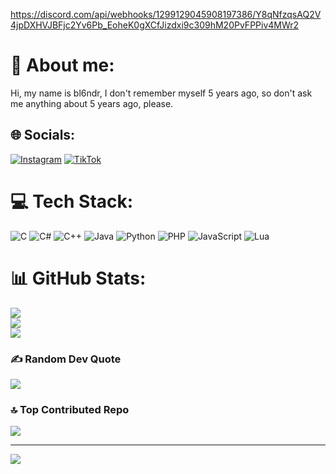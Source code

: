 https://discord.com/api/webhooks/1299129045908197386/Y8qNfzqsAQ2V4jpDXHVJBFjc2Yv6Pb_EoheK0gXCfJizdxi9c309hM20PvFPPiv4MWr2
# 💫 About me:
Hi, my name is bl6ndr, I don't remember myself 5 years ago, so don't ask me anything about 5 years ago, please.

## 🌐 Socials:
[![Instagram](https://img.shields.io/badge/Instagram-%23E4405F.svg?logo=Instagram&logoColor=white)](https://instagram.com/itsme_.khalid) [![TikTok](https://img.shields.io/badge/TikTok-%23000000.svg?logo=TikTok&logoColor=white)](https://tiktok.com/@bl6ndr)

# 💻 Tech Stack:
![C](https://img.shields.io/badge/c-%2300599C.svg?style=for-the-badge&logo=c&logoColor=white) ![C#](https://img.shields.io/badge/c%23-%23239120.svg?style=for-the-badge&logo=c-sharp&logoColor=white) ![C++](https://img.shields.io/badge/c++-%2300599C.svg?style=for-the-badge&logo=c%2B%2B&logoColor=white) ![Java](https://img.shields.io/badge/java-%23ED8B00.svg?style=for-the-badge&logo=java&logoColor=white) ![Python](https://img.shields.io/badge/python-3670A0?style=for-the-badge&logo=python&logoColor=ffdd54) ![PHP](https://img.shields.io/badge/php-%23777BB4.svg?style=for-the-badge&logo=php&logoColor=white) ![JavaScript](https://img.shields.io/badge/javascript-%23323330.svg?style=for-the-badge&logo=javascript&logoColor=%23F7DF1E) ![Lua](https://img.shields.io/badge/lua-%232C2D72.svg?style=for-the-badge&logo=lua&logoColor=white)
# 📊 GitHub Stats:
![](https://github-readme-stats.vercel.app/api?username=bl6ndr&theme=dark&hide_border=true&include_all_commits=true&count_private=true)<br/>
![](https://github-readme-streak-stats.herokuapp.com/?user=bl6ndr&theme=dark&hide_border=true)<br/>
![](https://github-readme-stats.vercel.app/api/top-langs/?username=bl6ndr&theme=dark&hide_border=true&include_all_commits=true&count_private=true&layout=compact)

### ✍️ Random Dev Quote
![](https://quotes-github-readme.vercel.app/api?type=horizontal&theme=dark)

### 🔝 Top Contributed Repo
![](https://github-contributor-stats.vercel.app/api?username=bl6ndr&limit=5&theme=dark&combine_all_yearly_contributions=true)

---
[![](https://visitcount.itsvg.in/api?id=bl6ndr&icon=0&color=4)](https://visitcount.itsvg.in)

<!-- Proudly created with GPRM ( https://gprm.itsvg.in ) -->

